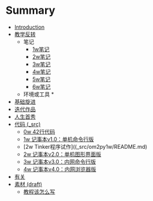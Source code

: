 # Summary

* [Introduction](README.md)
* [教学反转](0MOOC/README.md)
   * 笔记
       * [1w笔记](0MOOC/note1.md)
       * [2w笔记](0MOOC/note2.md)
       * [3w笔记](0MOOC/note3.md)
       * [4w笔记](0MOOC/note4.md)
       * [5w笔记](0MOOC/note5.md)
       * [6w笔记](0MOOC/note6.md)
   * 环境或工具
       * 
* [基础旋进](1sTry/README.md)
* [迭代作品](2nDev/README.md)
* [人生首秀](3rDemo/README.md)
* [代码 (_src)](_src/README.md)
   * [0w 42行代码](_src/om2py0w/0wex0/main.py)
   * [1w 记事本v1.0：单机命令行版](_src/om2py0w/0wex1/README.md)
   * [2w Tinker程序试作]((_src/om2py1w/README.md)
   * [2w 记事本v2.0：单机图形界面版](_src/om2py2w/2wex0/README.md)
   * [3w 记事本v3.0：内网命令行版](_src/om2py3w/3wex0/README.md)
   * [4w 记事本v4.0：内网浏览器版](_src/om2py4w/4wex0/README.md)
* [有关](ABOUT.md)
* [素材 (draft)](draft/README.md)
   * [教程该怎么写](draft/how2tutorial.md)

